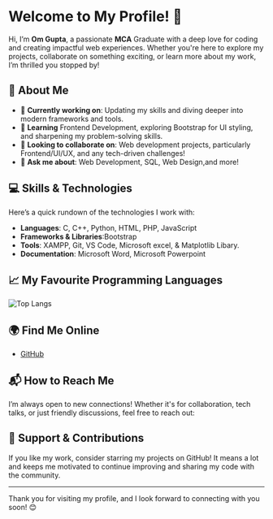 # Welcome to My Profile! 👋



Hi, I’m **Om Gupta**, a passionate **MCA** Graduate with a deep love for coding and creating impactful web experiences. Whether you're here to explore my projects, collaborate on something exciting, or learn more about my work, I’m thrilled you stopped by!

## 🚀 About Me

- 🔭 **Currently working on**: Updating my skills and diving deeper into modern frameworks and tools.
- 🌱 **Learning** Frontend Development, exploring Bootstrap for UI styling, and sharpening my problem-solving skills.
- 👯 **Looking to collaborate on**: Web development projects, particularly Frontend/UI/UX, and any tech-driven challenges!
- 💬 **Ask me about**: Web Development, SQL, Web Design,and more!


## 💻 Skills & Technologies

Here’s a quick rundown of the technologies I work with:

- **Languages**: C, C++, Python, HTML, PHP, JavaScript
- **Frameworks & Libraries**:Bootstrap 
- **Tools**: XAMPP, Git, VS Code, Microsoft excel, & Matplotlib Libary.
- **Documentation**: Microsoft Word, Microsoft Powerpoint

## 📈 My Favourite Programming Languages

![Top Langs](https://github-readme-stats.vercel.app/api/top-langs?username=OptimistGuy03&show_icons=true&hide_title=true&hide_border=true&layout=compact&theme=radical)

## 🌍 Find Me Online

- [GitHub](https://github.com/OptimistGuy03/)


## 📬 How to Reach Me

I’m always open to new connections! Whether it's for collaboration, tech talks, or just friendly discussions, feel free to reach out:

## 🤝 Support & Contributions

If you like my work, consider starring my projects on GitHub! It means a lot and keeps me motivated to continue improving and sharing my code with the community.

---

Thank you for visiting my profile, and I look forward to connecting with you soon! 😊

